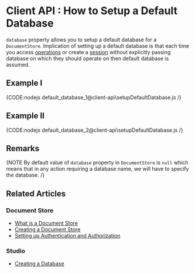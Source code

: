 # Client API : How to Setup a Default Database

`database` property allows you to setup a default database for a `DocumentStore`. Implication of setting up a default database is that each time you access [operations](../client-api/operations/what-are-operations) or create a [session](../client-api/session/what-is-a-session-and-how-does-it-work) without explicitly passing database on which they should operate on then default database is assumed.

## Example I

{CODE:nodejs default_database_1@client-api\setupDefaultDatabase.js /}

## Example II

{CODE:nodejs default_database_2@client-api\setupDefaultDatabase.js /}

## Remarks

{NOTE By default value of `database` property in `DocumentStore` is `null` which means that in any action requiring a database name, we will have to specify the database. /}

## Related Articles

### Document Store

- [What is a Document Store](../client-api/what-is-a-document-store)
- [Creating a Document Store](../client-api/creating-document-store)
- [Setting up Authentication and Authorization](../client-api/setting-up-authentication-and-authorization)

### Studio

- [Creating a Database](../studio/server/databases/create-new-database/general-flow)
